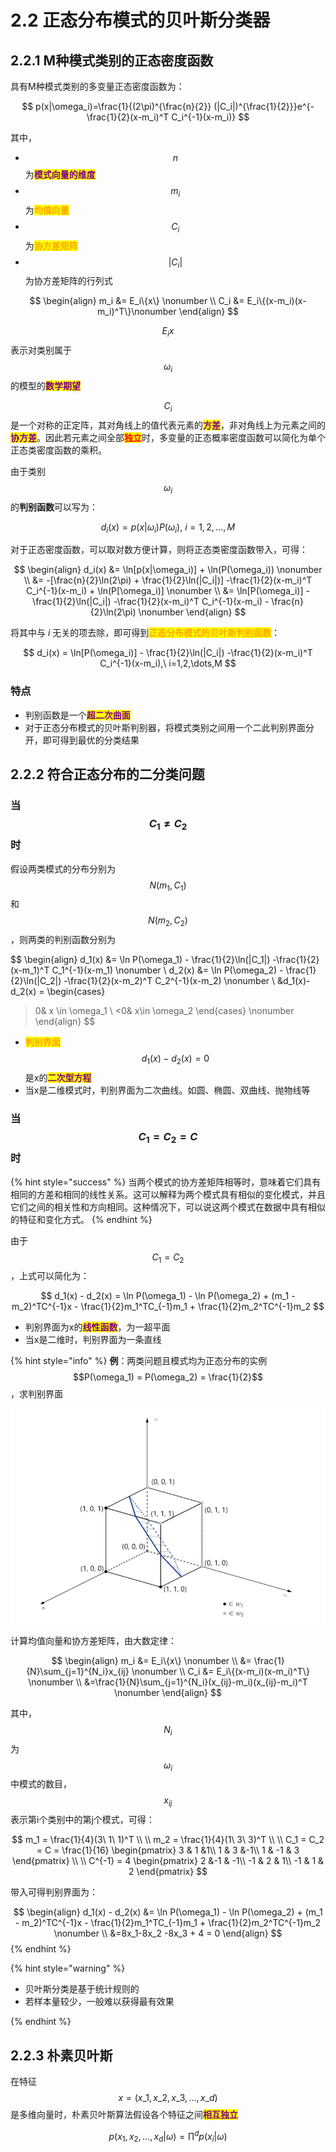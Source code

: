 # 2.2 正态分布模式的贝叶斯分类器

## 2.2.1 M种模式类别的正态密度函数

具有M种模式类别的多变量正态密度函数为：

$$
p(x|\omega_i)=\frac{1}{(2\pi)^{\frac{n}{2}} (|C_i|)^{\frac{1}{2}}}e^{-\frac{1}{2}(x-m_i)^T C_i^{-1}(x-m_i)}
$$

其中，

* $$n$$ 为<mark style="color:purple;">**模式向量的维度**</mark>
* $$m_i$$ 为<mark style="color:orange;">**均值向量**</mark>
* $$C_i$$ 为<mark style="color:orange;">**协方差矩阵**</mark>
* $$|C_i|$$ 为协方差矩阵的行列式

$$
\begin{align} 
m_i &= E_i\{x\} \nonumber
\\ 
C_i &= E_i\{(x-m_i)(x-m_i)^T\}\nonumber
\end{align}
$$

$$E_i{x}$$表示对类别属于$$\omega_i$$的模型的<mark style="color:purple;">**数学期望**</mark>

$$C_i$$是一个对称的正定阵，其对角线上的值代表元素的<mark style="color:purple;">**方差**</mark>，非对角线上为元素之间的<mark style="color:purple;">**协方差**</mark>。因此若元素之间全部<mark style="color:red;">**独立**</mark>时，多变量的正态概率密度函数可以简化为单个正态类密度函数的乘积。

由于类别$$\omega_i$$的**判别函数**可以写为：

$$
d_i(x)=p(x|\omega_i)P(\omega_i),\ i=1,2,\dots,M
$$

对于正态密度函数，可以取对数方便计算，则将正态类密度函数带入，可得：

$$
\begin{align} 
d_i(x) &= \ln[p(x|\omega_i)] + \ln(P(\omega_i)) \nonumber
\\ 
&= -[\frac{n}{2}\ln(2\pi) + \frac{1}{2}\ln(|C_i|)] -\frac{1}{2}(x-m_i)^T C_i^{-1}(x-m_i) + \ln(P[\omega_i)] \nonumber
\\ 
&= \ln[P(\omega_i)] - \frac{1}{2}\ln(|C_i|) -\frac{1}{2}(x-m_i)^T C_i^{-1}(x-m_i) - \frac{n}{2}\ln(2\pi) \nonumber
\end{align}
$$

将其中与 $i$ 无关的项去除，即可得到<mark style="color:orange;">**正态分布模式的贝叶斯判别函数**</mark>：

$$
d_i(x) = \ln[P(\omega_i)] - \frac{1}{2}\ln(|C_i|) -\frac{1}{2}(x-m_i)^T C_i^{-1}(x-m_i),\ i=1,2,\dots,M
$$

### 特点

* 判别函数是一个<mark style="color:purple;">**超二次曲面**</mark>
* 对于正态分布模式的贝叶斯判别器，将模式类别之间用一个二此判别界面分开，即可得到最优的分类结果

## 2.2.2 符合正态分布的二分类问题

### 当 $$C_1\neq C_2$$ 时

假设两类模式的分布分别为$$N(m_1,C_1)$$和$$N(m_2,C_2)$$，则两类的判别函数分别为

$$
\begin{align} 
d_1(x) &= \ln P(\omega_1) - \frac{1}{2}\ln(|C_1|) -\frac{1}{2}(x-m_1)^T C_1^{-1}(x-m_1) \nonumber
\\ 
d_2(x) &= \ln P(\omega_2) - \frac{1}{2}\ln(|C_2|) -\frac{1}{2}(x-m_2)^T C_2^{-1}(x-m_2) \nonumber
\\ 
&d_1(x)-d_2(x) = 
\begin{cases}
>0& x \in \omega_1
\\ 
<0& x\in \omega_2 
\end{cases} \nonumber
\end{align}
$$

* <mark style="color:orange;">**判别界面**</mark>$$d_1(x)-d_2(x)=0$$是x的<mark style="color:purple;">**二次型方程**</mark>
* 当x是二维模式时，判别界面为二次曲线。如圆、椭圆、双曲线、抛物线等

### 当 $$C_1=C_2=C$$ 时

{% hint style="success" %}
当两个模式的协方差矩阵相等时，意味着它们具有相同的方差和相同的线性关系。这可以解释为两个模式具有相似的变化模式，并且它们之间的相关性和方向相同。这种情况下，可以说这两个模式在数据中具有相似的特征和变化方式。
{% endhint %}

由于$$C_1=C_2$$，上式可以简化为：

$$
d_1(x) - d_2(x) = \ln P(\omega_1) - \ln P(\omega_2) + (m_1 - m_2)^TC^{-1}x - \frac{1}{2}m_1^TC_{-1}m_1 + \frac{1}{2}m_2^TC^{-1}m_2
$$

* 判别界面为x的<mark style="color:purple;">**线性函数**</mark>，为一超平面
* 当x是二维时，判别界面为一条直线

{% hint style="info" %}
**例**：两类问题且模式均为正态分布的实例$$P(\omega_1) = P(\omega_2) = \frac{1}{2}$$，求判别界面

![](../.gitbook/assets/2.2.1.png)

计算均值向量和协方差矩阵，由大数定律：

$$
\begin{align} 
m_i &= E_i\{x\} \nonumber
\\
&= \frac{1}{N}\sum_{j=1}^{N_i}x_{ij} \nonumber
\\ 
C_i &= E_i\{(x-m_i)(x-m_i)^T\} \nonumber
\\ 
&=\frac{1}{N}\sum_{j=1}^{N_i}(x_{ij}-m_i)(x_{ij}-m_i)^T \nonumber
\end{align}
$$

其中，$$N_i$$ 为 $$\omega_i$$ 中模式的数目，$$x_{ij}$$ 表示第i个类别中的第j个模式，可得：

$$
m_1 = \frac{1}{4}(3\ 1\ 1)^T
\\ 
\\ 
m_2 = \frac{1}{4}(1\ 3\ 3)^T
\\
\\
C_1 = C_2 = C = \frac{1}{16} 
\begin{pmatrix} 
3 & 1 &1\\ 
1 & 3 &-1\\ 
1 & -1 & 3 
\end{pmatrix}
\\ 
\\ 
C^{-1} = 4 
\begin{pmatrix} 
2 &-1 & -1\\ 
-1 & 2 & 1\\ 
-1 & 1 & 2 
\end{pmatrix}
$$

带入可得判别界面为：

$$
\begin{align} 
d_1(x) - d_2(x) &= \ln P(\omega_1) - \ln P(\omega_2) + (m_1 - m_2)^TC^{-1}x  - \frac{1}{2}m_1^TC_{-1}m_1 + \frac{1}{2}m_2^TC^{-1}m_2 \nonumber
\\ 
&=8x_1-8x_2 -8x_3 + 4 = 0 
\end{align}
$$
{% endhint %}

{% hint style="warning" %}
* 贝叶斯分类是基于统计规则的
* 若样本量较少，一般难以获得最有效果



{% endhint %}

## 2.2.3 朴素贝叶斯

在特征 $$x=(x\_1,x\_2,x\_3,\dots,x\_d)$$ 是多维向量时，朴素贝叶斯算法假设各个特征之间<mark style="color:purple;">**相互独立**</mark>

$$
p(x_1,x_2,\dots,x_d|\omega)= \prod^d p(x_i|\omega)
$$
